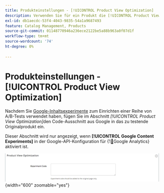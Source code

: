 ```yaml
---
title: Produkteinstellungen - [!UICONTROL Product View Optimization]
description: Verwenden Sie für ein Produkt die [!UICONTROL Product View Optimization], um eine Reihe von A/B-Tests mit Google-Inhaltsexperimenten einzurichten.
exl-id: db1aecdc-53f4-4043-9835-54a1a9687493
feature: Catalog Management, Products
source-git-commit: 01148770946a236ece2122be5a88b963a0f07d1f
workflow-type: tm+mt
source-wordcount: '74'
ht-degree: 0%

---
```


# Produkteinstellungen - [!UICONTROL Product View Optimization]

Nachdem Sie [Google-Inhaltsexperimente](../merchandising-promotions/google-content-experiments.md) zum Einrichten einer Reihe von A/B-Tests verwendet haben, fügen Sie im Abschnitt _[!UICONTROL Product View Optimization]_&#x200B;den Code-Ausschnitt aus Google in das zu testende Originalprodukt ein.

Dieser Abschnitt wird nur angezeigt, wenn **[!UICONTROL Google Content Experiments]** in der Google-API-Konfiguration für {1[&#128279;](../merchandising-promotions/google-analytics.md)Google Analytics} aktiviert ist.

![Optimierung der Produktansicht](./assets/product-view-optimization.png){width="600" zoomable="yes"}
